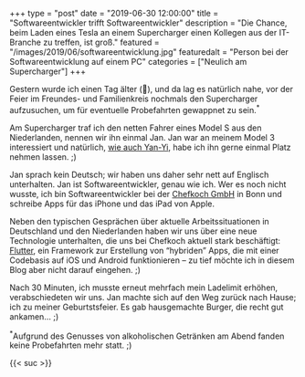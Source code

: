 +++
type = "post"
date = "2019-06-30 12:00:00"
title = "Softwareentwickler trifft Softwareentwickler"
description = "Die Chance, beim Laden eines Tesla an einem Supercharger einen Kollegen aus der IT-Branche zu treffen, ist groß."
featured = "/images/2019/06/softwareentwicklung.jpg"
featuredalt = "Person bei der Softwareentwicklung auf einem PC"
categories = ["Neulich am Supercharger"]
+++

Gestern wurde ich einen Tag älter (🥳), und da lag es natürlich nahe, vor der Feier im Freundes- und Familienkreis nochmals den Supercharger aufzusuchen, um für eventuelle Probefahrten ge­wapp­net zu sein.<sup>*</sup>

Am Supercharger traf ich den netten Fahrer eines Model S aus den Niederlanden, nennen wir ihn einmal Jan. Jan war an meinem Model 3 interessiert und natürlich, [wie auch Yan-Yi](/blog/2019/06/op-joeck-mit-dem-model-x/), habe ich ihn gerne einmal Platz nehmen lassen. ;)

Jan sprach kein Deutsch; wir haben uns daher sehr nett auf Englisch unterhalten. Jan ist Softwareentwickler, genau wie ich. Wer es noch nicht wusste, ich bin Softwareentwickler bei der [Chefkoch GmbH](https://www.chefkoch.de/) in Bonn und schreibe Apps für das iPhone und das iPad von Apple.

Neben den typischen Gesprächen über aktuelle Arbeitssituationen in Deutschland und den Niederlanden haben wir uns über eine neue Technologie unterhalten, die uns bei Chefkoch aktuell stark beschäftigt: [Flutter](https://www.flutter.dev/), ein Framework zur Erstellung von “hybriden” Apps, die mit einer Codebasis auf iOS und Android funktionieren – zu tief möchte ich in diesem Blog aber nicht darauf eingehen. ;)

Nach 30 Minuten, ich musste erneut mehrfach mein Ladelimit erhöhen, verabschiedeten wir uns. Jan machte sich auf den Weg zurück nach Hause; ich zu meiner Geburtstsfeier. Es gab hausgemachte Burger, die recht gut ankamen… ;)

<sup>*</sup>Aufgrund des Genusses von alkoholischen Getränken am Abend fanden keine Probefahrten mehr statt. ;)

{{< suc >}}

